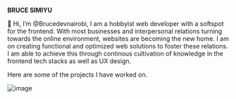 **BRUCE SIMIYU**

👋 Hi, I’m @Brucedevnairobi, I am a hobbyist web developer with a softspot for the frontend.
With most businesses and interpersonal relations turning towards the online environment, websites are becoming the new home.
I am on creating functional and optimized web solutions to foster these relations.
I am able to achieve this through continous cultivation of knowledge in the frontend tech stacks as well as UX design.

Here are some of the projects I have worked on.

![image](https://user-images.githubusercontent.com/107496597/193747073-520affaf-f1b2-4fda-9505-17c8db382926.png)


